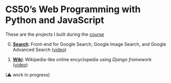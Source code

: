 # CS50’s Web Programming with Python and JavaScript

These are the projects I built during the [course](https://cs50.harvard.edu/web/2020/)

0. [**Search**](0_Search/): Front-end for Google Search, Google Image Search, and Google Advanced Search ([video](https://youtu.be/Ctzon7Vx5Zohttps://youtu.be/Ctzon7Vx5Zo))


1. [**Wiki**](1_Wiki/wiki): Wikipedia-like online encyclopedia using *Django framework* ([video](https://youtu.be/N8t6avLOqyY))

(:warning: work in progress)
